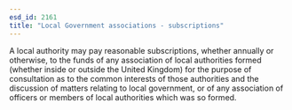 ```yaml
---
esd_id: 2161
title: "Local Government associations - subscriptions"
---
```


A local authority may pay reasonable subscriptions, whether annually or otherwise, to the funds of any association of local authorities formed (whether inside or outside the United Kingdom) for the purpose of consultation as to the common interests of those authorities and the discussion of matters relating to local government, or of any association of officers or members of local authorities which was so formed.


